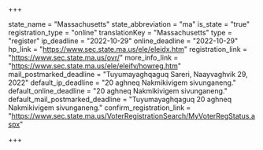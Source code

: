 +++

state_name = "Massachusetts"
state_abbreviation = "ma"
is_state = "true"
registration_type = "online"
translationKey = "Massachusetts"
type = "register"
ip_deadline = "2022-10-29"
online_deadline = "2022-10-29"
hp_link = "https://www.sec.state.ma.us/ele/eleidx.htm"
registration_link = "https://www.sec.state.ma.us/ovr/"
more_info_link = "https://www.sec.state.ma.us/ele/eleifv/howreg.htm"
mail_postmarked_deadline = "Tuyumayaghqaguq Sareri, Naayvaghvik 29, 2022"
default_ip_deadline = "20 aghneq Nakmikivigem sivunganeng."
default_online_deadline = "20 aghneq Nakmikivigem sivunganeng."
default_mail_postmarked_deadline = "Tuyumayaghqaguq 20 aghneq Nakmikivigem sivunganeng."
confirm_registration_link = "https://www.sec.state.ma.us/VoterRegistrationSearch/MyVoterRegStatus.aspx"

+++